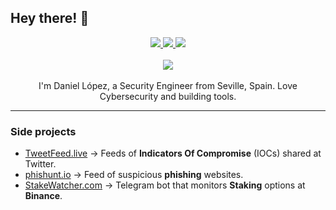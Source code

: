 ## Hey there! 👋
<div align="center">
  <a href="https://twitter.com/0xDanielLopez">
    <img src="https://img.shields.io/twitter/follow/0xDanielLopez?style=for-the-badge&label=Twitter&logo=twitter&logoColor=00AEFF&labelColor=black&color=1DA1F2">
  </a>
  
  <a href="https://www.linkedin.com/in/0xDanielLopez/">
    <img src="https://img.shields.io/badge/LinkedIn-blue?style=for-the-badge&logo=Linkedin&logoColor=00AEFF&labelColor=black&color=black">
  </a>
  
  <a href="https://etherscan.io/address/0xd3ba313cae412725921f07e12f878d2b49e4f758">
    <img src="https://img.shields.io/badge/ETH%20Address-blue?style=for-the-badge&logo=ethereum&logoColor=00AEFF&labelColor=black&color=black">
  </a>
<br><br>
  <img align="center" src="https://github-readme-stats.vercel.app/api?username=0xDanielLopez&show_icons=true&title_color=3996ff&icon_color=79ff97&text_color=fff&bg_color=151515" />
<br><br>
  I'm Daniel López, a Security Engineer from Seville, Spain. Love Cybersecurity and building tools.
 </div>
 <hr>

### Side projects

* [TweetFeed.live](https://tweetfeed.live/) → Feeds of <b>Indicators Of Compromise</b> (IOCs) shared at Twitter.
* [phishunt.io](https://phishunt.io/) → Feed of suspicious <b>phishing</b> websites.
* [StakeWatcher.com](https://stakewatcher.com) → Telegram bot that monitors <b>Staking</b> options at <b>Binance</b>.
